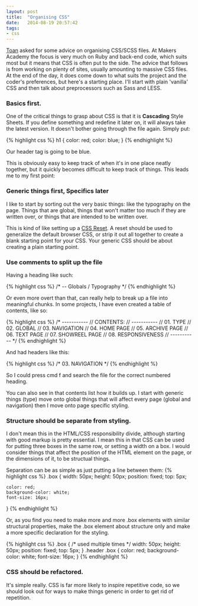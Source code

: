 ```yaml
---
layout: post
title:  "Organising CSS"
date:   2014-08-19 20:57:42
tags:
- css
---
```


[Toan] asked for some advice on organising CSS/SCSS files. At Makers Academy the focus is very much on Ruby and back-end code, which suits most but it means that CSS is often put to the side. The advice that follows is from working on plenty of sites, usually amounting to massive CSS files. At the end of the day, it does come down to what suits the project and the coder's preferences, but here's a starting place. I'll start with plain 'vanilla' CSS and then talk about preprocessors such as Sass and LESS.


### Basics first.
One of the critical things to grasp about CSS is that it is **Cascading** Style Sheets. If you define something and redefine it later on, it will always take the latest version. It doesn't bother going through the file again. Simply put:

{% highlight css %}
h1 {
	color: red;
	color: blue;
}
{% endhighlight %}

Our header tag is going to be blue.

This is obviously easy to keep track of when it's in one place neatly together, but it quickly becomes difficult to keep track of things. This leads me to my first point:

### Generic things first, Specifics later

I like to start by sorting out the very basic things: like the typography on the page. Things that are global, things that won't matter too much if they are written over, or things that are intended to be written over.

This is kind of like setting up a [CSS Reset][reset]. A reset should be used to generalize the default browser CSS, or strip it out all together to create a blank starting point for your CSS. Your generic CSS should be about creating a plain starting point.

### Use comments to split up the file
Having a heading like such:

{% highlight css %}
/*
-- Globals / Typography
*/
{% endhighlight %}

Or even more overt than that, can really help to break up a file into meaningful chunks. In some projects, I have even created a table of contents, like so:

{% highlight css %}
/* -----------
// CONTENTS:
// -----------
// 01. TYPE
// 02. GLOBAL
// 03. NAVIGATION
// 04. HOME PAGE
// 05. ARCHIVE PAGE
// 06. TEXT PAGE
// 07. SHOWREEL PAGE
// 08. RESPONSIVENESS
// ----------- */
{% endhighlight %}

And had headers like this:

{% highlight css %}
/* 03. NAVIGATION */
{% endhighlight %}

So I could press cmd f and search the file for the correct numbered heading.

You can also see in that contents list how it builds up. I start with generic things (type) move onto global things that will affect every page (global and navigation) then I move onto page specific styling.

### Structure should be separate from styling.
I don't mean this in the HTML/CSS responsibility divide, although starting with good markup is pretty essential. I mean this in that CSS can be used for putting three boxes in the same row, or setting a width on a box. I would consider things that affect the position of the HTML element on the page, or the dimensions of it, to be structual things.

Separation can be as simple as just putting a line between them:
{% highlight css %}
.box {
	width: 50px;
	height: 50px;
	position: fixed;
	top: 5px;

	color: red;
	background-color: white;
	font-size: 16px;
}
{% endhighlight %}

Or, as you find you need to make more and more .box elements with similar structural properties, make the .box element about structure only and make a more specific declaration for the styling.

{% highlight css %}
.box { /* used multiple times */
	width: 50px;
	height: 50px;
	position: fixed;
	top: 5px;
}
.header .box {
	color: red;
	background-color: white;
	font-size: 16px;
}
{% endhighlight %}

### CSS should be refactored.
It's simple really. CSS is far more likely to inspire repetitive code, so we should look out for ways to make things generic in order to get rid of repetition.

[toan]: http://yoshdog.github.io/
[reset]: http://www.cssreset.com/
[vanilla]: http://www.vanillacss.com/
[normalize]: http://necolas.github.io/normalize.css/